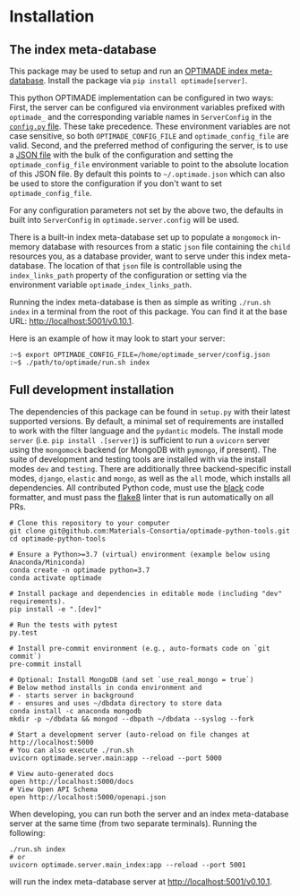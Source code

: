# Installation

## The index meta-database

This package may be used to setup and run an [OPTIMADE index meta-database](https://github.com/Materials-Consortia/OPTIMADE/blob/develop/optimade.rst#index-meta-database).
Install the package via `pip install optimade[server]`.

This python OPTIMADE implementation can be configured in two ways:
First, the server can be configured via environment variables prefixed with `optimade_` and the corresponding variable names in `ServerConfig` in the [`config.py` file](optimade/server/config.py). These take precedence. These environment variables are not case sensitive, so both `OPTIMADE_CONFIG_FILE` and `optimade_config_file` are valid.
Second, and the preferred method of configuring the server, is to use a [JSON file](example_json.config) with the bulk of the configuration and setting the `optimade_config_file` environment variable to point to the absolute location of this JSON file. By default this points to `~/.optimade.json` which can also be used to store the configuration if you don't want to set `optimade_config_file`.

For any configuration parameters not set by the above two, the defaults in built into `ServerConfig` in `optimade.server.config` will be used.

There is a built-in index meta-database set up to populate a `mongomock` in-memory database with resources from a static `json` file containing the `child` resources you, as a database provider, want to serve under this index meta-database. The location of that `json` file is controllable using the `index_links_path` property of the configuration or setting via the environment variable `optimade_index_links_path`.

Running the index meta-database is then as simple as writing `./run.sh index` in a terminal from the root of this package.
You can find it at the base URL: <http://localhost:5001/v0.10.1>.

Here is an example of how it may look to start your server:
```shell
:~$ export OPTIMADE_CONFIG_FILE=/home/optimade_server/config.json
:~$ ./path/to/optimade/run.sh index
```

## Full development installation

The dependencies of this package can be found in `setup.py` with their latest supported versions.
By default, a minimal set of requirements are installed to work with the filter language and the `pydantic` models.
The install mode `server` (i.e. `pip install .[server]`) is sufficient to run a `uvicorn` server using the `mongomock` backend (or MongoDB with `pymongo`, if present).
The suite of development and testing tools are installed with via the install modes `dev` and `testing`.
There are additionally three backend-specific install modes, `django`, `elastic` and `mongo`, as well as the `all` mode, which installs all dependencies.
All contributed Python code, must use the [black](https://github.com/ambv/black) code formatter, and must pass the [flake8](http://flake8.pycqa.org/en/latest/) linter that is run automatically on all PRs.

```shell
# Clone this repository to your computer
git clone git@github.com:Materials-Consortia/optimade-python-tools.git
cd optimade-python-tools

# Ensure a Python>=3.7 (virtual) environment (example below using Anaconda/Miniconda)
conda create -n optimade python=3.7
conda activate optimade

# Install package and dependencies in editable mode (including "dev" requirements).
pip install -e ".[dev]"

# Run the tests with pytest
py.test

# Install pre-commit environment (e.g., auto-formats code on `git commit`)
pre-commit install

# Optional: Install MongoDB (and set `use_real_mongo = true`)
# Below method installs in conda environment and
# - starts server in background
# - ensures and uses ~/dbdata directory to store data
conda install -c anaconda mongodb
mkdir -p ~/dbdata && mongod --dbpath ~/dbdata --syslog --fork

# Start a development server (auto-reload on file changes at http://localhost:5000
# You can also execute ./run.sh
uvicorn optimade.server.main:app --reload --port 5000

# View auto-generated docs
open http://localhost:5000/docs
# View Open API Schema
open http://localhost:5000/openapi.json
```

When developing, you can run both the server and an index meta-database server at the same time (from two separate terminals).
Running the following:

```shell
./run.sh index
# or
uvicorn optimade.server.main_index:app --reload --port 5001
```

will run the index meta-database server at <http://localhost:5001/v0.10.1>.
